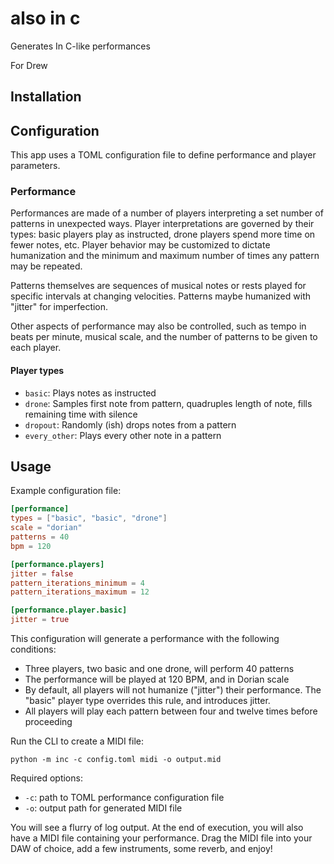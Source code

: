 # also in c

Generates In C-like performances

For Drew

## Installation

## Configuration

This app uses a TOML configuration file to define performance and player parameters.

### Performance

Performances are made of a number of players interpreting a set number of patterns in unexpected ways. Player interpretations are governed by their types: basic players play as instructed, drone players spend more time on fewer notes, etc. Player behavior may be customized to dictate humanization and the minimum and maximum number of times any pattern may be repeated.

Patterns themselves are sequences of musical notes or rests played for specific intervals at changing velocities. Patterns maybe humanized with "jitter" for imperfection.

Other aspects of performance may also be controlled, such as tempo in beats per minute, musical scale, and the number of patterns to be given to each player.

#### Player types

- `basic`: Plays notes as instructed
- `drone`: Samples first note from pattern, quadruples length of note, fills remaining time with silence
- `dropout`: Randomly (ish) drops notes from a pattern
- `every_other`: Plays every other note in a pattern

## Usage

Example configuration file:

```toml
[performance]
types = ["basic", "basic", "drone"]
scale = "dorian"
patterns = 40
bpm = 120

[performance.players]
jitter = false
pattern_iterations_minimum = 4
pattern_iterations_maximum = 12

[performance.player.basic]
jitter = true
```

This configuration will generate a performance with the following conditions:

- Three players, two basic and one drone, will perform 40 patterns
- The performance will be played at 120 BPM, and in Dorian scale
- By default, all players will not humanize ("jitter") their performance. The "basic" player type overrides this rule, and introduces jitter.
- All players will play each pattern between four and twelve times before proceeding

Run the CLI to create a MIDI file:

```shell
python -m inc -c config.toml midi -o output.mid
```

Required options:

- `-c`: path to TOML performance configuration file
- `-o`: output path for generated MIDI file

You will see a flurry of log output. At the end of execution, you will also have a MIDI file containing your performance. Drag the MIDI file into your DAW of choice, add a few instruments, some reverb, and enjoy!
